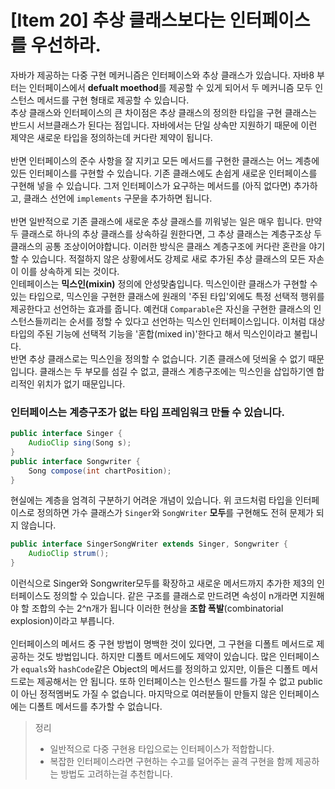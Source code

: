 # [Item 20] 추상 클래스보다는 인터페이스를 우선하라.

자바가 제공하는 다중 구현 메커니즘은 인터페이스와 추상 클래스가 있습니다. 자바8 부터는 인터페이스에서 **defualt moethod**를 제공할 수 있게 되어서 두 메커니즘 모두 인스턴스 메서드를 구현 형태로 제공할 수 있습니다.</br>
추상 클래스와 인터페이스의 큰 차이점은 추상 클래스의 정의한 타입을 구현 클래스는 반드시 서브클래스가 된다는 점입니다. 자바에서는 단일 상속만 지원하기 때문에 이런 제약은 새로운 타입을 정의하는데 커다란 제약이 됩니다.</br></br>
반면 인터페이스의 준수 사항을 잘 지키고 모든 메서드를 구현한 클래스는 어느 계층에 있든 인터페이스를 구현할 수 있습니다. 기존 클래스에도 손쉽게 새로운 인터페이스를 구현해 넣을 수 있습니다. 그저 인터페이스가 요구하는 메서드를 (아직 없다면) 추가하고, 클래스 선언에 `implements` 구문을 추가하면 됩니다.</br></br>
반면 일반적으로 기존 클래스에 새로운 추상 클래스를 끼워넣는 일은 매우 힙니다. 만약 두 클래스로 하나의 추상 클래스를 상속하길 원한다면, 그 추상 
클래스는 계층구조상 두 클래스의 공통 조상이어야합니다. 
이러한 방식은 클래스 계층구조에 커다란 혼란을 야기할 수 있습니다. 적절하지 않은 상황에서도 강제로 새로 추가된 추상 클래스의 모든 자손이 이를 상속하게 되는 것이다.</br>
인테페이스는 **믹스인(mixin)** 정의에 안성맞춤입니다. 믹스인이란 클래스가 구현할 수 있는 타입으로, 믹스인을 구현한 클래스에 원래의 '주된 타입'외에도 특정 선택적 행위를 제공한다고 선언하는 효과를 줍니다. 예컨대 `Comparable`은 자신을 구현한 클래스의 인스턴스들끼리는 순서를 정할 수 있다고 선언하는 믹스인 인터페이스입니다. 이처럼 대상 타입의 주된 기능에 선택적 기능을 '혼합(mixed in)'한다고 해서 믹스인이라고 불립니다.</br>
반면 추상 클래스로는 믹스인을 정의할 수 없습니다. 기존 클래스에 덧씌울 수 없기 때문입니다. 클래스는 두 부모를 섬길 수 없고, 클래스 계층구조에는 믹스인을 삽입하기엔 합리적인 위치가 없기 때문입니다.

### **인터페이스는 계층구조가 없는 타입 프레임워크 만들 수 있습니다.**
``` java
public interface Singer {
    AudioClip sing(Song s);
}
public interface Songwriter {
    Song compose(int chartPosition);
}
```
현실에는 계층을 엄격히 구분하기 어려운 개념이 있습니다. 위 코드처럼 타입을 인터페이스로 정의하면 가수 클래스가 `Singer`와 `SongWriter` **모두**를 구현해도 전혀 문제가 되지 않습니다.
``` java
public interface SingerSongWriter extends Singer, Songwriter {
    AudioClip strum();
}
```
이런식으로 Singer와 Songwriter모두를 확장하고 새로운 메서드까지 추가한 제3의 인터페이스도 정의할 수 있습니다. 같은 구조를 클래스로 만드려면 속성이 n개라면 지원해야 할 조합의 수는 2^n개가 됩니다 이러한 현상을 **조합 폭발**(combinatorial explosion)이라고 부릅니다.
</br></br>
인터페이스의 메서드 중 구현 방법이 명백한 것이 있다면, 그 구현을 디폴트 메서드로 제공하는 것도 방법입니다. 하지만 디폴트 메서드에도 제약이 있습니다. 많은 인터페이스가 `equals`와 `hashCode`같은 Object의 메서드를 정의하고 있지만, 이들은 디폴트 메서드로는 제공해서는 안 됩니다. 또하 인터페이스는 인스턴스 필드를 가질 수 없고 public이 아닌 정적멤버도 가질 수 없습니다. 마지막으로 여러분들이 만들지 않은 인터페이스에는 디폴트 메서드를 추가할 수 없습니다.</br>
> 정리
> - 일반적으로 다중 구현용 타입으로는 인터페이스가 적합합니다.
> - 복잡한 인터페이스라면 구현하는 수고를 덜어주는 골격 구현을 함께 제공하는 방법도 고려하는걸 추천합니다.